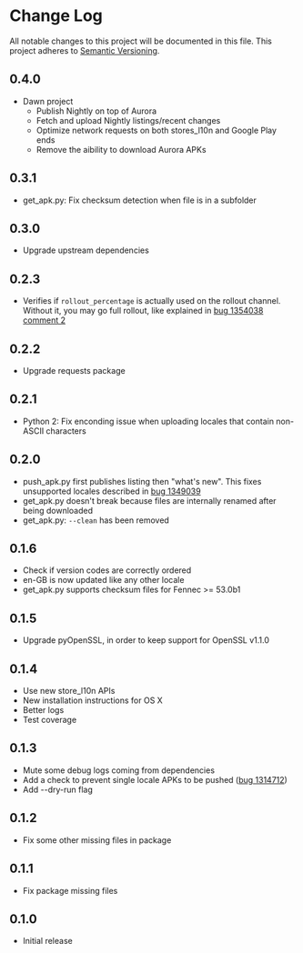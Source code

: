# Change Log
All notable changes to this project will be documented in this file.
This project adheres to [Semantic Versioning](http://semver.org/).

## 0.4.0
* Dawn project
  * Publish Nightly on top of Aurora
  * Fetch and upload Nightly listings/recent changes
  * Optimize network requests on both stores_l10n and Google Play ends
  * Remove the aibility to download Aurora APKs

## 0.3.1
* get_apk.py: Fix checksum detection when file is in a subfolder

## 0.3.0
* Upgrade upstream dependencies

## 0.2.3
* Verifies if `rollout_percentage` is actually used on the rollout channel. Without it, you may go full rollout, like explained in [bug 1354038 comment 2](https://bugzilla.mozilla.org/show_bug.cgi?id=1354038#c2)

## 0.2.2
* Upgrade requests package

## 0.2.1
* Python 2: Fix enconding issue when uploading locales that contain non-ASCII characters

## 0.2.0
* push_apk.py first publishes listing then "what's new". This fixes unsupported locales described in [bug 1349039](https://bugzilla.mozilla.org/show_bug.cgi?id=1349039)
* get_apk.py doesn't break because files are internally renamed after being downloaded
* get_apk.py: `--clean` has been removed

## 0.1.6
* Check if version codes are correctly ordered
* en-GB is now updated like any other locale
* get_apk.py supports checksum files for Fennec >= 53.0b1

## 0.1.5
* Upgrade pyOpenSSL, in order to keep support for OpenSSL v1.1.0

## 0.1.4
* Use new store_l10n APIs
* New installation instructions for OS X
* Better logs
* Test coverage

## 0.1.3
* Mute some debug logs coming from dependencies
* Add a check to prevent single locale APKs to be pushed ([bug 1314712](https://bugzilla.mozilla.org/show_bug.cgi?id=1314712))
* Add --dry-run flag

## 0.1.2
* Fix some other missing files in package

## 0.1.1
* Fix package missing files

## 0.1.0
* Initial release
